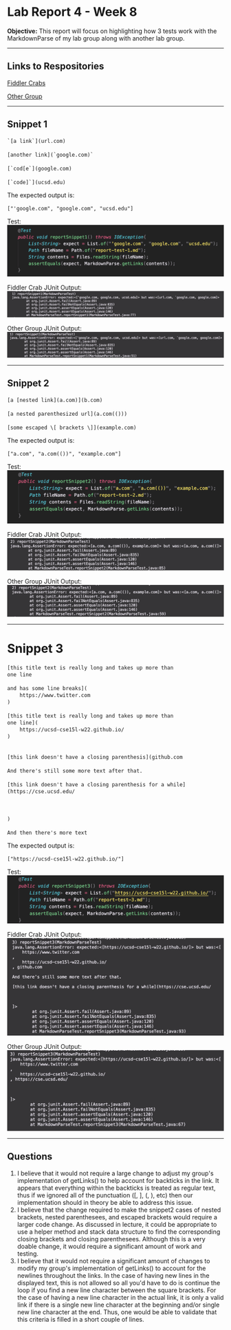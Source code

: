 # Lab Report 4 - Week 8
**Objective:** This report will focus on highlighting how 3 tests work with the MarkdownParse of my lab group along with another lab group. 

---
## Links to Respositories
[Fiddler Crabs](https://github.com/JaredJose/markdown-parse)

[Other Group](https://github.com/christopherthomason/markdown-parse)

---
## Snippet 1
``` 
`[a link`](url.com)

[another link](`google.com)`

[`cod[e`](google.com)

[`code]`](ucsd.edu)
```
The expected output is: 
```
["'google.com", "google.com", "ucsd.edu"]
```

Test: ![Image](/images/report4/snippet1-test.png)

Fiddler Crab JUnit Output: ![Image](/images/report4/crab-snippet1.png)

Other Group JUnit Output: ![Image](/images/report4/chris-snippet1.png)


---
## Snippet 2
```
[a [nested link](a.com)](b.com)

[a nested parenthesized url](a.com(()))

[some escaped \[ brackets \]](example.com)
```

The expected output is:
```
["a.com", "a.com(())", "example.com"]
```

Test: ![Image](images/report4/snippet2-test.png)

Fiddler Crab JUnit Output: ![Image](images/report4/crab-snippet2.png)

Other Group JUnit Output: ![Image](images/report4/chris-snippet2.png)

---
# Snippet 3
```
[this title text is really long and takes up more than 
one line

and has some line breaks](
    https://www.twitter.com
)

[this title text is really long and takes up more than 
one line](
    https://ucsd-cse15l-w22.github.io/
)


[this link doesn't have a closing parenthesis](github.com

And there's still some more text after that.

[this link doesn't have a closing parenthesis for a while](https://cse.ucsd.edu/



)

And then there's more text
```

The expected output is:
```
["https://ucsd-cse15l-w22.github.io/"]
```

Test: ![Image](images/report4/snippet3-test.png)

Fiddler Crab JUnit Output: ![Image](images/report4/crab-snippet3.png)

Other Group JUnit Output: ![Image](images/report4/chris-snippet3.png)

---

## Questions
1. I believe that it would not require a large change to adjust my group's implementation of getLinks() to help account for backticks in the link. It appears that everything within the backticks is treated as regular text, thus if we ignored all of the punctuation ([, ], (, ), etc) then our implementation should in theory be able to address this issue.
2. I believe that the change required to make the snippet2 cases of nested brackets, nested parenthesees, and escaped brackets would require a larger code change. As discussed in lecture, it could be appropriate to use a helper method and stack data structure to find the corresponding closing brackets and closing parenthesees. Although this is a very doable change, it would require a significant amount of work and testing.
3. I believe that it would not require a significant amount of changes to modify my group's implementation of getLinks() to account for the newlines throughout the links. In the case of having new lines in the displayed text, this is not allowed so all you'd have to do is continue the loop if you find a new line character between the square brackets. For the case of having a new line character in the actual link, it is only a valid link if there is a single new line character at the beginning and/or single new line character at the end. Thus, one would be able to validate that this criteria is filled in a short couple of lines. 